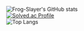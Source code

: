 
![Frog-Slayer's GitHub stats](https://github-readme-stats.vercel.app/api?username=frog-slayer&show_icons=true&theme=tokyonight)   
[![Solved.ac Profile](http://mazassumnida.wtf/api/generate_badge?boj=reunai)](https://solved.ac/reunai)   
![Top Langs](https://github-readme-stats.vercel.app/api/top-langs/?username=frog-slayer&layout=compact&theme=dark)   
